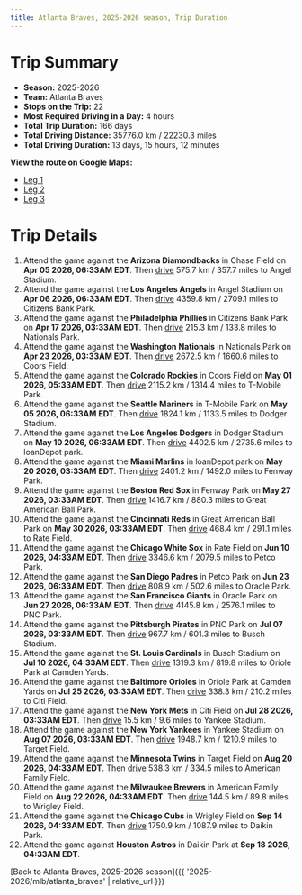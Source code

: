 ```yaml
---
title: Atlanta Braves, 2025-2026 season, Trip Duration
---
```


# Trip Summary
- **Season:** 2025-2026
- **Team:** Atlanta Braves
- **Stops on the Trip:** 22
- **Most Required Driving in a Day:** 4 hours
- **Total Trip Duration:** 166 days
- **Total Driving Distance:** 35776.0 km / 22230.3 miles
- **Total Driving Duration:** 13 days, 15 hours, 12 minutes

**View the route on Google Maps:**
- [Leg 1](https://www.google.com/maps/dir/Chase+Field+Phoenix/Angel+Stadium+Anaheim/Citizens+Bank+Park+Philadelphia/Nationals+Park+Washington/Coors+Field+Denver/T-Mobile+Park+Seattle/Dodger+Stadium+Los+Angeles/loanDepot+park+Miami/Fenway+Park+Boston/Great+American+Ball+Park+Cincinnati)
- [Leg 2](https://www.google.com/maps/dir/Great+American+Ball+Park+Cincinnati/Rate+Field+Chicago/Petco+Park+San+Diego/Oracle+Park+San+Francisco/PNC+Park+Pittsburgh/Busch+Stadium+St.+Louis/Oriole+Park+at+Camden+Yards+Baltimore/Citi+Field+Flushing/Yankee+Stadium+Bronx/Target+Field+Minneapolis)
- [Leg 3](https://www.google.com/maps/dir/Target+Field+Minneapolis/American+Family+Field+Milwaukee/Wrigley+Field+Chicago/Daikin+Park+Houston)

# Trip Details
1. Attend the game against the **Arizona Diamondbacks** in Chase Field on **Apr 05 2026, 06:33AM EDT**. Then [drive](https://www.google.com/maps/dir/Chase+Field+Phoenix/Angel+Stadium+Anaheim) 575.7 km / 357.7 miles to Angel Stadium.
2. Attend the game against the **Los Angeles Angels** in Angel Stadium on **Apr 06 2026, 06:33AM EDT**. Then [drive](https://www.google.com/maps/dir/Angel+Stadium+Anaheim/Citizens+Bank+Park+Philadelphia) 4359.8 km / 2709.1 miles to Citizens Bank Park.
3. Attend the game against the **Philadelphia Phillies** in Citizens Bank Park on **Apr 17 2026, 03:33AM EDT**. Then [drive](https://www.google.com/maps/dir/Citizens+Bank+Park+Philadelphia/Nationals+Park+Washington) 215.3 km / 133.8 miles to Nationals Park.
4. Attend the game against the **Washington Nationals** in Nationals Park on **Apr 23 2026, 03:33AM EDT**. Then [drive](https://www.google.com/maps/dir/Nationals+Park+Washington/Coors+Field+Denver) 2672.5 km / 1660.6 miles to Coors Field.
5. Attend the game against the **Colorado Rockies** in Coors Field on **May 01 2026, 05:33AM EDT**. Then [drive](https://www.google.com/maps/dir/Coors+Field+Denver/T-Mobile+Park+Seattle) 2115.2 km / 1314.4 miles to T-Mobile Park.
6. Attend the game against the **Seattle Mariners** in T-Mobile Park on **May 05 2026, 06:33AM EDT**. Then [drive](https://www.google.com/maps/dir/T-Mobile+Park+Seattle/Dodger+Stadium+Los+Angeles) 1824.1 km / 1133.5 miles to Dodger Stadium.
7. Attend the game against the **Los Angeles Dodgers** in Dodger Stadium on **May 10 2026, 06:33AM EDT**. Then [drive](https://www.google.com/maps/dir/Dodger+Stadium+Los+Angeles/loanDepot+park+Miami) 4402.5 km / 2735.6 miles to loanDepot park.
8. Attend the game against the **Miami Marlins** in loanDepot park on **May 20 2026, 03:33AM EDT**. Then [drive](https://www.google.com/maps/dir/loanDepot+park+Miami/Fenway+Park+Boston) 2401.2 km / 1492.0 miles to Fenway Park.
9. Attend the game against the **Boston Red Sox** in Fenway Park on **May 27 2026, 03:33AM EDT**. Then [drive](https://www.google.com/maps/dir/Fenway+Park+Boston/Great+American+Ball+Park+Cincinnati) 1416.7 km / 880.3 miles to Great American Ball Park.
10. Attend the game against the **Cincinnati Reds** in Great American Ball Park on **May 30 2026, 03:33AM EDT**. Then [drive](https://www.google.com/maps/dir/Great+American+Ball+Park+Cincinnati/Rate+Field+Chicago) 468.4 km / 291.1 miles to Rate Field.
11. Attend the game against the **Chicago White Sox** in Rate Field on **Jun 10 2026, 04:33AM EDT**. Then [drive](https://www.google.com/maps/dir/Rate+Field+Chicago/Petco+Park+San+Diego) 3346.6 km / 2079.5 miles to Petco Park.
12. Attend the game against the **San Diego Padres** in Petco Park on **Jun 23 2026, 06:33AM EDT**. Then [drive](https://www.google.com/maps/dir/Petco+Park+San+Diego/Oracle+Park+San+Francisco) 808.9 km / 502.6 miles to Oracle Park.
13. Attend the game against the **San Francisco Giants** in Oracle Park on **Jun 27 2026, 06:33AM EDT**. Then [drive](https://www.google.com/maps/dir/Oracle+Park+San+Francisco/PNC+Park+Pittsburgh) 4145.8 km / 2576.1 miles to PNC Park.
14. Attend the game against the **Pittsburgh Pirates** in PNC Park on **Jul 07 2026, 03:33AM EDT**. Then [drive](https://www.google.com/maps/dir/PNC+Park+Pittsburgh/Busch+Stadium+St.+Louis) 967.7 km / 601.3 miles to Busch Stadium.
15. Attend the game against the **St. Louis Cardinals** in Busch Stadium on **Jul 10 2026, 04:33AM EDT**. Then [drive](https://www.google.com/maps/dir/Busch+Stadium+St.+Louis/Oriole+Park+at+Camden+Yards+Baltimore) 1319.3 km / 819.8 miles to Oriole Park at Camden Yards.
16. Attend the game against the **Baltimore Orioles** in Oriole Park at Camden Yards on **Jul 25 2026, 03:33AM EDT**. Then [drive](https://www.google.com/maps/dir/Oriole+Park+at+Camden+Yards+Baltimore/Citi+Field+Flushing) 338.3 km / 210.2 miles to Citi Field.
17. Attend the game against the **New York Mets** in Citi Field on **Jul 28 2026, 03:33AM EDT**. Then [drive](https://www.google.com/maps/dir/Citi+Field+Flushing/Yankee+Stadium+Bronx) 15.5 km / 9.6 miles to Yankee Stadium.
18. Attend the game against the **New York Yankees** in Yankee Stadium on **Aug 07 2026, 03:33AM EDT**. Then [drive](https://www.google.com/maps/dir/Yankee+Stadium+Bronx/Target+Field+Minneapolis) 1948.7 km / 1210.9 miles to Target Field.
19. Attend the game against the **Minnesota Twins** in Target Field on **Aug 20 2026, 04:33AM EDT**. Then [drive](https://www.google.com/maps/dir/Target+Field+Minneapolis/American+Family+Field+Milwaukee) 538.3 km / 334.5 miles to American Family Field.
20. Attend the game against the **Milwaukee Brewers** in American Family Field on **Aug 22 2026, 04:33AM EDT**. Then [drive](https://www.google.com/maps/dir/American+Family+Field+Milwaukee/Wrigley+Field+Chicago) 144.5 km / 89.8 miles to Wrigley Field.
21. Attend the game against the **Chicago Cubs** in Wrigley Field on **Sep 14 2026, 04:33AM EDT**. Then [drive](https://www.google.com/maps/dir/Wrigley+Field+Chicago/Daikin+Park+Houston) 1750.9 km / 1087.9 miles to Daikin Park.
22. Attend the game against **Houston Astros** in Daikin Park at **Sep 18 2026, 04:33AM EDT**.

[Back to Atlanta Braves, 2025-2026 season]({{ '2025-2026/mlb/atlanta_braves' | relative_url }})
